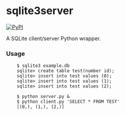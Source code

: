 # sqlite3server

[![PyPI](https://img.shields.io/pypi/v/sqlite3server.svg)](https://pypi.python.org/pypi/sqlite3server)

A SQLite client/server Python wrapper.

### Usage

        $ sqlite3 example.db
        sqlite> create table test(number id);
        sqlite> insert into test values (0);
        sqlite> insert into test values (1);
        sqlite> insert into test values (2);

        $ python server.py &
        $ python client.py 'SELECT * FROM TEST'
        [(0,), (1,), (2,)]

